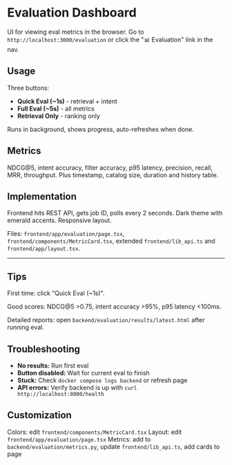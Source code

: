 # Evaluation Dashboard

UI for viewing eval metrics in the browser. Go to `http://localhost:3000/evaluation` or click the "📊 Evaluation" link in the nav.

## Usage

Three buttons:
- **Quick Eval (~1s)** - retrieval + intent
- **Full Eval (~5s)** - all metrics
- **Retrieval Only** - ranking only

Runs in background, shows progress, auto-refreshes when done.

## Metrics

NDCG@5, intent accuracy, filter accuracy, p95 latency, precision, recall, MRR, throughput. Plus timestamp, catalog size, duration and history table.

## Implementation

Frontend hits REST API, gets job ID, polls every 2 seconds. Dark theme with emerald accents. Responsive layout.

Files: `frontend/app/evaluation/page.tsx`, `frontend/components/MetricCard.tsx`, extended `frontend/lib_api.ts` and `frontend/app/layout.tsx`.

---

## Tips

First time: click "Quick Eval (~1s)".

Good scores: NDCG@5 >0.75, intent accuracy >95%, p95 latency <100ms.

Detailed reports: open `backend/evaluation/results/latest.html` after running eval.

## Troubleshooting

- **No results:** Run first eval
- **Button disabled:** Wait for current eval to finish
- **Stuck:** Check `docker compose logs backend` or refresh page
- **API errors:** Verify backend is up with `curl http://localhost:8000/health`

## Customization

Colors: edit `frontend/components/MetricCard.tsx`
Layout: edit `frontend/app/evaluation/page.tsx`
Metrics: add to `backend/evaluation/metrics.py`, update `frontend/lib_api.ts`, add cards to page

